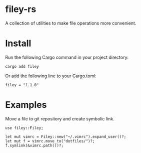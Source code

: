 # filey-rs
A collection of utilities to make file operations more convenient.

# Install
Run the following Cargo command in your project directory:
```
cargo add filey
```
Or add the following line to your Cargo.toml:
```
filey = "1.1.0"
```

# Examples
Move a file to git repository and create symbolic link.
```
use filey::Filey;

let mut vimrc = Filey::new("~/.vimrc").expand_user()?;
let mut f = vimrc.move_to("dotfiles/")?;
f.symlink(&vimrc.path())?;
```
